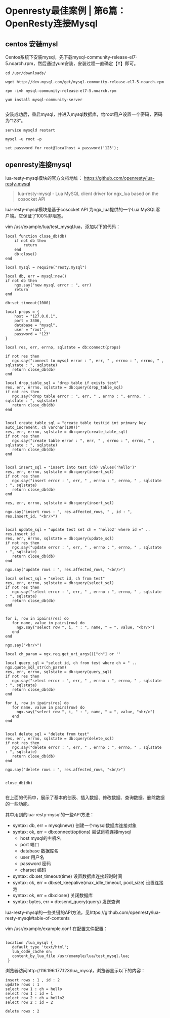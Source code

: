 # Openresty最佳案例 | 第6篇：OpenResty连接Mysql

## centos 安装mysl
 
Centos系统下安装mysql，先下载mysql-community-release-el7-5.noarch.rpm，然后通过yum安装，安装过程一直确定【Y】即可。

<!--more-->

```
cd /usr/downloads/

wget http://dev.mysql.com/get/mysql-community-release-el7-5.noarch.rpm

rpm -ivh mysql-community-release-el7-5.noarch.rpm

yum install mysql-community-server


```

安装成功后，重启mysql，并进入mysql数据库，给root用户设置一个密码，密码为“123”。

```
service mysqld restart

mysql -u root -p

set password for root@localhost = password('123'); 

```

## openresty连接mysql

lua-resty-mysql模块的官方文档地址： https://github.com/openresty/lua-resty-mysql

> lua-resty-mysql - Lua MySQL client driver for ngx_lua based on the cosocket API 
> 


lua-resty-mysql模块是基于cosocket API 为ngx_lua提供的一个Lua MySQL客户端。它保证了100%非阻塞。



vim /usr/example/lua/test_mysql.lua，添加以下的代码：

```
local function close_db(db)  
    if not db then  
        return  
    end  
    db:close()  
end  
  
local mysql = require("resty.mysql")  
 
local db, err = mysql:new()  
if not db then  
    ngx.say("new mysql error : ", err)  
    return  
end  

db:set_timeout(1000)  
  
local props = {  
    host = "127.0.0.1",  
    port = 3306,  
    database = "mysql",  
    user = "root",  
    password = "123"  
}  
  
local res, err, errno, sqlstate = db:connect(props)  
  
if not res then  
   ngx.say("connect to mysql error : ", err, " , errno : ", errno, " , sqlstate : ", sqlstate)  
   return close_db(db)  
end  
 
local drop_table_sql = "drop table if exists test"  
res, err, errno, sqlstate = db:query(drop_table_sql)  
if not res then  
   ngx.say("drop table error : ", err, " , errno : ", errno, " , sqlstate : ", sqlstate)  
   return close_db(db)  
end  
  

local create_table_sql = "create table test(id int primary key auto_increment, ch varchar(100))"  
res, err, errno, sqlstate = db:query(create_table_sql)  
if not res then  
   ngx.say("create table error : ", err, " , errno : ", errno, " , sqlstate : ", sqlstate)  
   return close_db(db)  
end  
  

local insert_sql = "insert into test (ch) values('hello')"  
res, err, errno, sqlstate = db:query(insert_sql)  
if not res then  
   ngx.say("insert error : ", err, " , errno : ", errno, " , sqlstate : ", sqlstate)  
   return close_db(db)  
end  
  
res, err, errno, sqlstate = db:query(insert_sql)  
  
ngx.say("insert rows : ", res.affected_rows, " , id : ", res.insert_id, "<br/>")  
  
 
local update_sql = "update test set ch = 'hello2' where id =" .. res.insert_id  
res, err, errno, sqlstate = db:query(update_sql)  
if not res then  
   ngx.say("update error : ", err, " , errno : ", errno, " , sqlstate : ", sqlstate)  
   return close_db(db)  
end  
  
ngx.say("update rows : ", res.affected_rows, "<br/>")  
  
local select_sql = "select id, ch from test"  
res, err, errno, sqlstate = db:query(select_sql)  
if not res then  
   ngx.say("select error : ", err, " , errno : ", errno, " , sqlstate : ", sqlstate)  
   return close_db(db)  
end  
  
  
for i, row in ipairs(res) do  
   for name, value in pairs(row) do  
     ngx.say("select row ", i, " : ", name, " = ", value, "<br/>")  
   end  
end  
  
ngx.say("<br/>")  
  
local ch_param = ngx.req.get_uri_args()["ch"] or ''  
 
local query_sql = "select id, ch from test where ch = " .. ngx.quote_sql_str(ch_param)  
res, err, errno, sqlstate = db:query(query_sql)  
if not res then  
   ngx.say("select error : ", err, " , errno : ", errno, " , sqlstate : ", sqlstate)  
   return close_db(db)  
end  
  
for i, row in ipairs(res) do  
   for name, value in pairs(row) do  
     ngx.say("select row ", i, " : ", name, " = ", value, "<br/>")  
   end  
end  
  

local delete_sql = "delete from test"  
res, err, errno, sqlstate = db:query(delete_sql)  
if not res then  
   ngx.say("delete error : ", err, " , errno : ", errno, " , sqlstate : ", sqlstate)  
   return close_db(db)  
end  
  
ngx.say("delete rows : ", res.affected_rows, "<br/>")  
  
  
close_db(db)  


```

在上面的代码中，展示了基本的创表、插入数据、修改数据、查询数据、删除数据的一些功能。

其中用到的lua-resty-mysql的一些API方法：

- syntax: db, err = mysql:new() 创建一个mysql数据库连接对象
- syntax: ok, err = db:connect(options) 尝试远程连接mysql
  -  host mysql的主机名
  -  port 端口
  -  database 数据库名
  -  user 用户名
  -  password 密码
  -  charset 编码
- syntax: db:set_timeout(time) 设置数据库连接超时时间
- syntax: ok, err = db:set_keepalive(max_idle_timeout, pool_size) 设置连接池
- syntax: ok, err = db:close() 关闭数据库
- syntax: bytes, err = db:send_query(query) 发送查询


lua-resty-mysql的一些关键的API方法，见https://github.com/openresty/lua-resty-mysql#table-of-contents

vim /usr/example/example.conf 在配置文件配置：

```

location /lua_mysql {
   default_type 'text/html';
   lua_code_cache on;
   content_by_lua_file /usr/example/lua/test_mysql.lua;
 }

```

浏览器访问http://116.196.177.123/lua_mysql，浏览器显示以下的内容：

```
insert rows : 1 , id : 2
update rows : 1
select row 1 : ch = hello
select row 1 : id = 1
select row 2 : ch = hello2
select row 2 : id = 2

delete rows : 2

```
